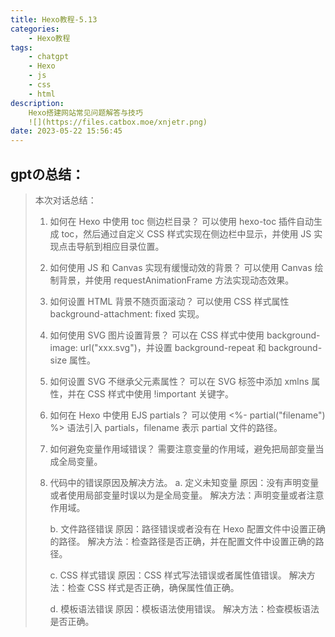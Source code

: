 ```yaml
---
title: Hexo教程-5.13
categories: 
    - Hexo教程
tags: 
    - chatgpt
    - Hexo
    - js
    - css
    - html
description: 
    Hexo搭建网站常见问题解答与技巧
    ![](https://files.catbox.moe/xnjetr.png)
date: 2023-05-22 15:56:45
---
```

## gptの总结：
> 本次对话总结：
> 
> 1. 如何在 Hexo 中使用 toc 侧边栏目录？
可以使用 hexo-toc 插件自动生成 toc，然后通过自定义 CSS 样式实现在侧边栏中显示，并使用 JS 实现点击导航到相应目录位置。
> 2. 如何使用 JS 和 Canvas 实现有缓慢动效的背景？
可以使用 Canvas 绘制背景，并使用 requestAnimationFrame 方法实现动态效果。
> 3. 如何设置 HTML 背景不随页面滚动？
可以使用 CSS 样式属性 background-attachment: fixed 实现。
> 4. 如何使用 SVG 图片设置背景？
可以在 CSS 样式中使用 background-image: url("xxx.svg")，并设置 background-repeat 和 background-size 属性。
> 5. 如何设置 SVG 不继承父元素属性？
可以在 SVG 标签中添加 xmlns 属性，并在 CSS 样式中使用 !important 关键字。
> 6. 如何在 Hexo 中使用 EJS partials？
可以使用 <%- partial("filename") %> 语法引入 partials，filename 表示 partial 文件的路径。
> 7. 如何避免变量作用域错误？
需要注意变量的作用域，避免把局部变量当成全局变量。
> 8. 代码中的错误原因及解决方法。
a. 定义未知变量
原因：没有声明变量或者使用局部变量时误以为是全局变量。
解决方法：声明变量或者注意作用域。
>    
>    b. 文件路径错误
原因：路径错误或者没有在 Hexo 配置文件中设置正确的路径。
解决方法：检查路径是否正确，并在配置文件中设置正确的路径。
>    
>    c. CSS 样式错误
原因：CSS 样式写法错误或者属性值错误。
解决方法：检查 CSS 样式是否正确，确保属性值正确。
>    
>    d. 模板语法错误
原因：模板语法使用错误。
解决方法：检查模板语法是否正确。
